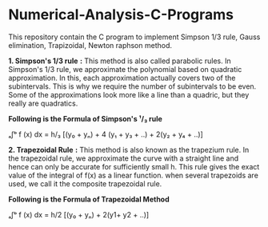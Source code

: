 # Numerical-Analysis-C-Programs
This repository contain the C program to implement Simpson 1/3 rule, Gauss elimination, Trapizoidal, Newton raphson method.

**1. Simpson's 1/3 rule** **:**
   This method is also called parabolic rules. In Simpson's 1/3 rule, we approximate the polynomial based on quadratic approximation. In this, each approximation actually covers two of the subintervals. This is why we require the number of subintervals to be even.
Some of the approximations look more like a line than a quadric, but they really are quadratics.

**Following is the Formula of Simpson's ¹/₃ rule**

ₐ∫ᵇ f (x) dx = h/₃ [(y₀ + yₙ) + 4 (y₁ + y₃ + ..) + 2(y₂ + y₄ + ..)]

**2. Trapezoidal Rule** **:**
   This method is also known as the trapezium rule. In the trapezoidal rule, we approximate the curve with a straight line and hence can only be accurate for sufficiently small h. This rule gives the exact value of the integral of f(x) as a linear function. when several trapezoids are used, we call it the composite trapezoidal rule.

**Following is the Formula of Trapezoidal Method**

ₐ∫ᵇ f (x) dx = h/2 [(y₀ + yₙ) + 2(y1+ y2 + ..)]
   

